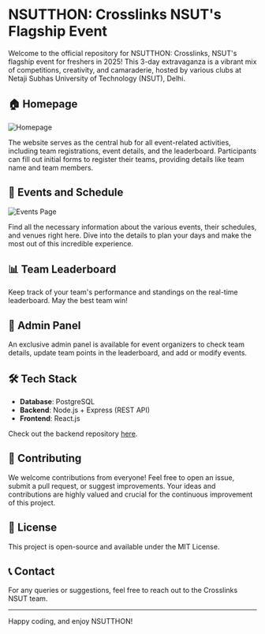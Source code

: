 
# NSUTTHON: Crosslinks NSUT's Flagship Event

Welcome to the official repository for NSUTTHON: Crosslinks, NSUT's flagship event for freshers in 2025! This 3-day extravaganza is a vibrant mix of competitions, creativity, and camaraderie, hosted by various clubs at Netaji Subhas University of Technology (NSUT), Delhi.

## 🏠 Homepage
![Homepage](https://i.ibb.co/0nWD0tv/image.png)

The website serves as the central hub for all event-related activities, including team registrations, event details, and the leaderboard. Participants can fill out initial forms to register their teams, providing details like team name and team members.

## 📅 Events and Schedule 
![Events Page](https://i.ibb.co/VLny1XT/image.png)

Find all the necessary information about the various events, their schedules, and venues right here. Dive into the details to plan your days and make the most out of this incredible experience.

## 📊 Team Leaderboard
Keep track of your team's performance and standings on the real-time leaderboard. May the best team win!

## 🔐 Admin Panel
An exclusive admin panel is available for event organizers to check team details, update team points in the leaderboard, and add or modify events.

## 🛠 Tech Stack
- **Database**: PostgreSQL
- **Backend**: Node.js + Express (REST API)
- **Frontend**: React.js

Check out the backend repository [here](https://github.com/nemeziz1010/NSUTTHON2024-BACKEND).

## 🤝 Contributing
We welcome contributions from everyone! Feel free to open an issue, submit a pull request, or suggest improvements. Your ideas and contributions are highly valued and crucial for the continuous improvement of this project.

## 📜 License
This project is open-source and available under the MIT License.

## 📞 Contact
For any queries or suggestions, feel free to reach out to the Crosslinks NSUT team.

---

Happy coding, and enjoy NSUTTHON!

